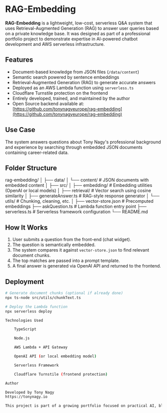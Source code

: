 # RAG-Embedding

**RAG-Embedding** is a lightweight, low-cost, serverless Q&A system that uses Retrieval-Augmented Generation (RAG) to answer user queries based on a private knowledge base. It was designed as part of a professional portfolio project to demonstrate expertise in AI-powered chatbot development and AWS serverless infrastructure.

## Features

- Document-based knowledge from JSON files (`/data/content`)
- Semantic search powered by sentence embeddings
- Retrieval-Augmented Generation (RAG) to generate accurate answers
- Deployed as an AWS Lambda function using `serverless.ts`
- Cloudflare Turnstile protection on the frontend
- Entirely developed, trained, and maintained by the author
- Open Source backend available at: [https://github.com/tonynagyeurope/rag-embedding](https://github.com/tonynagyeurope/rag-embedding)

## Use Case

The system answers questions about Tony Nagy's professional background and experience by searching through embedded JSON documents containing career-related data.

## Folder Structure

rag-embedding/
│
├── data/
│ └── content/ # JSON documents with embedded content
│
├── src/
│ ├── embedding/ # Embedding utilities (OpenAI or local models)
│ ├── retrieval/ # Vector search using cosine similarity
│ ├── generateAnswer.ts # RAG-style response generator
│ └── utils/ # Chunking, cleaning, etc.
│
├── vector-store.json # Precomputed embeddings
├── askQuestion.ts # Lambda function entry point
├── serverless.ts # Serverless framework configuration
└── README.md


## How It Works

1. User submits a question from the front-end (chat widget).
2. The question is semantically embedded.
3. The system compares it against `vector-store.json` to find relevant document chunks.
4. The top matches are passed into a prompt template.
5. A final answer is generated via OpenAI API and returned to the frontend.

## Deployment

```bash
# Generate document chunks (optional if already done)
npx ts-node src/utils/chunkText.ts

# Deploy the Lambda function
npx serverless deploy

Technologies Used

    TypeScript

    Node.js

    AWS Lambda + API Gateway

    OpenAI API (or local embedding model)

    Serverless Framework

    Cloudflare Turnstile (frontend protection)

Author

Developed by Tony Nagy
https://tonynagy.io

This project is part of a growing portfolio focused on practical AI, blockchain, and AWS-based solutions.